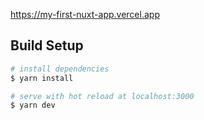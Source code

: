 https://my-first-nuxt-app.vercel.app

## Build Setup

```bash
# install dependencies
$ yarn install

# serve with hot reload at localhost:3000
$ yarn dev
```
